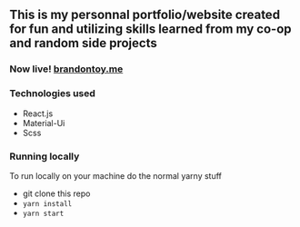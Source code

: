 ## This is my personnal portfolio/website created for fun and utilizing skills learned from my co-op and random side projects

### Now live! [brandontoy.me](https://brandontoy.me)

### Technologies used
 - React.js
 - Material-Ui
 - Scss

### Running locally
To run locally on your machine do the normal yarny stuff

- git clone this repo
- ```yarn install```
- ```yarn start```
